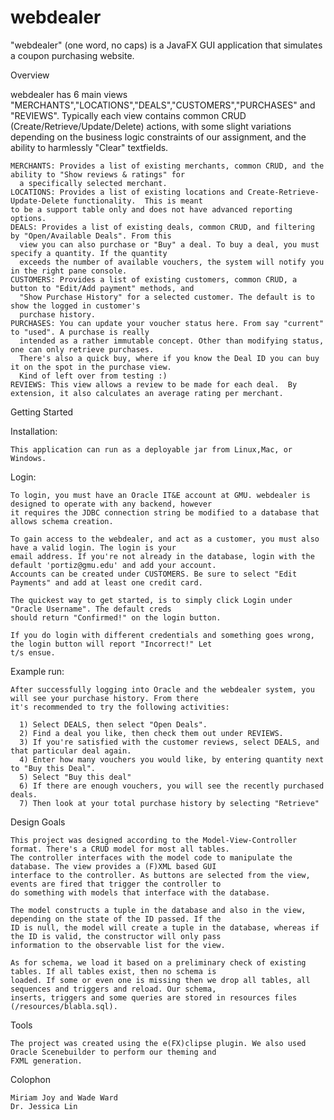 webdealer
=========

"webdealer" (one word, no caps) is a JavaFX GUI application that simulates a coupon purchasing website.

Overview

  webdealer has 6 main views "MERCHANTS","LOCATIONS","DEALS","CUSTOMERS","PURCHASES" and "REVIEWS". Typically
  each view contains common CRUD (Create/Retrieve/Update/Delete) actions, with some slight variations depending
  on the business logic constraints of our assignment, and the ability to harmlessly "Clear" textfields.

    MERCHANTS: Provides a list of existing merchants, common CRUD, and the ability to "Show reviews & ratings" for
      a specifically selected merchant.
    LOCATIONS: Provides a list of existing locations and Create-Retrieve-Update-Delete functionality.  This is meant
    to be a support table only and does not have advanced reporting options. 
    DEALS: Provides a list of existing deals, common CRUD, and filtering by "Open/Available Deals". From this
      view you can also purchase or "Buy" a deal. To buy a deal, you must specify a quantity. If the quantity
      exceeds the number of available vouchers, the system will notify you in the right pane console.
    CUSTOMERS: Provides a list of existing customers, common CRUD, a button to "Edit/Add payment" methods, and
      "Show Purchase History" for a selected customer. The default is to show the logged in customer's 
      purchase history.
    PURCHASES: You can update your voucher status here. From say "current" to "used". A purchase is really
      intended as a rather immutable concept. Other than modifying status, one can only retrieve purchases.
      There's also a quick buy, where if you know the Deal ID you can buy it on the spot in the purchase view.
      Kind of left over from testing :)
    REVIEWS: This view allows a review to be made for each deal.  By extension, it also calculates an average rating per merchant.
      
Getting Started

  Installation: 

    This application can run as a deployable jar from Linux,Mac, or Windows.
  
  Login:

    To login, you must have an Oracle IT&E account at GMU. webdealer is designed to operate with any backend, however
    it requires the JDBC connection string be modified to a database that allows schema creation.

    To gain access to the webdealer, and act as a customer, you must also have a valid login. The login is your
    email address. If you're not already in the database, login with the default 'portiz@gmu.edu' and add your account.
    Accounts can be created under CUSTOMERS. Be sure to select "Edit Payments" and add at least one credit card.

    The quickest way to get started, is to simply click Login under "Oracle Username". The default creds
    should return "Confirmed!" on the login button.

    If you do login with different credentials and something goes wrong, the login button will report "Incorrect!" Let
    t/s ensue.

  Example run:

    After successfully logging into Oracle and the webdealer system, you will see your purchase history. From there
    it's recommended to try the following activities:

      1) Select DEALS, then select "Open Deals".
      2) Find a deal you like, then check them out under REVIEWS.
      3) If you're satisfied with the customer reviews, select DEALS, and that particular deal again.
      4) Enter how many vouchers you would like, by entering quantity next to "Buy this Deal".
      5) Select "Buy this deal"
      6) If there are enough vouchers, you will see the recently purchased deals.
      7) Then look at your total purchase history by selecting "Retrieve"
     

Design Goals

    This project was designed according to the Model-View-Controller format. There's a CRUD model for most all tables.
    The controller interfaces with the model code to manipulate the database. The view provides a (F)XML based GUI 
    interface to the controller. As buttons are selected from the view, events are fired that trigger the controller to
    do something with models that interface with the database.

    The model constructs a tuple in the database and also in the view, depending on the state of the ID passed. If the
    ID is null, the model will create a tuple in the database, whereas if the ID is valid, the constructor will only pass
    information to the observable list for the view.

    As for schema, we load it based on a preliminary check of existing tables. If all tables exist, then no schema is
    loaded. If some or even one is missing then we drop all tables, all sequences and triggers and reload. Our schema,
    inserts, triggers and some queries are stored in resources files (/resources/blabla.sql).

  
Tools

    The project was created using the e(FX)clipse plugin. We also used Oracle Scenebuilder to perform our theming and
    FXML generation.

Colophon

    Miriam Joy and Wade Ward
    Dr. Jessica Lin





